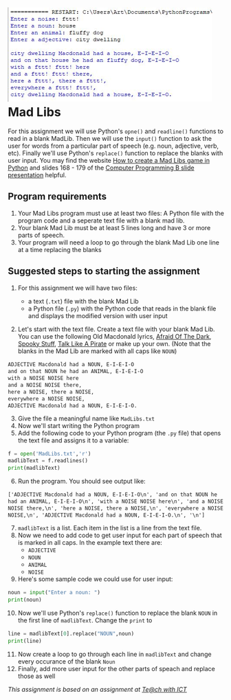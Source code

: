 ![](MadLibs.JPG)    
Mad Libs
========
For this assignment we will use Python's `opne()` and `readline()` functions to read in a blank MadLib. Then we will use the `input()` function to ask the user for words from a particular part of speech (e.g. noun, adjective, verb, etc). Finally we'll use Python's `replace()` function to replace the blanks with user input. You may find the website [How to create a Mad Libs game in Python](https://www.teachwithict.com/mad_libs.html) and slides 168 - 179 of the [Computer Programming B slide presentation](https://docs.google.com/presentation/d/1rICcmNbnGYsB-cV_6EatPyzcOS2sId80Jh2kayUzm4Q/edit?usp=sharing) helpful.

Program requirements
------------------------------------------
1. Your Mad Libs program must use at least two files: A Python file with the program code and a seperate text file with a blank mad lib.
2. Your blank Mad Lib must be at least 5 lines long and have 3 or more parts of speech.
2. Your program will need a loop to go through the blank Mad Lib one line at a time replacing the blanks

Suggested steps to starting the assignment
------------------------------------------
1. For this assignment we will have two files:
    * a text (`.txt`) file with the blank Mad Lib
    * a Python file (`.py`) with the Python code that reads in the blank file and displays the modified version with user input
   
2. Let's start with the text file. Create a text file with your blank Mad Lib. You can use the following Old Macdonald lyrics, [Afraid Of The Dark](AfraidOfTheDark.txt),  [Spooky Stuff](SpookyStuff.txt), [Talk Like A Pirate](TalkLikeAPirate.txt) or make up your own. (Note that the blanks in the Mad Lib are marked with all caps like `NOUN`)
```text
ADJECTIVE Macdonald had a NOUN, E-I-E-I-O
and on that NOUN he had an ANIMAL, E-I-E-I-O
with a NOISE NOISE here
and a NOISE NOISE there,
here a NOISE, there a NOISE,
everywhere a NOISE NOISE,
ADJECTIVE Macdonald had a NOUN, E-I-E-I-O.
```
3. Give the file a meaningful name like `MadLibs.txt`
4. Now we'll start writing the Python program
5. Add the following code to your Python program (the `.py` file) that opens the text file and assigns it to a variable:
```Python
f = open('MadLibs.txt','r')
madlibText = f.readlines()
print(madlibText)
```
6. Run the program. You should see output like:
```
['ADJECTIVE Macdonald had a NOUN, E-I-E-I-O\n', 'and on that NOUN he had an ANIMAL, E-I-E-I-O\n', 'with a NOISE NOISE here\n', 'and a NOISE NOISE there,\n', 'here a NOISE, there a NOISE,\n', 'everywhere a NOISE NOISE,\n', 'ADJECTIVE Macdonald had a NOUN, E-I-E-I-O.\n', '\n']
```
7. `madlibText` is a list. Each item in the list is a line from the text file.
8. Now we need to add code to get user input for each part of speech that is marked in all caps. In the example text there are:
   * `ADJECTIVE`
   * `NOUN`
   * `ANIMAL`
   * `NOISE`
9. Here's some sample code we could use for user input:
```Python
noun = input("Enter a noun: ")
print(noun)
```
10. Now we'll use Python's `replace()` function to replace the blank `NOUN` in the first line of `madlibText`. Change the `print` to
```Python
line = madlibText[0].replace("NOUN",noun)
print(line)
```
11. Now create a loop to go through each line in `madlibText` and change every occurance of the blank `Noun`
12. Finally, add more user input for the other parts of speach and replace those as well

*This assignment is based on an assignment at [Te@ch with ICT](https://www.teachwithict.com/mad_libs.html)*
